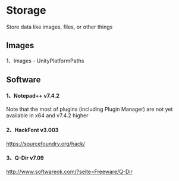 # Storage
Store data like images, files, or other things

## Images
1、Images - UnityPlatformPaths

## Software

#### 1、Notepad++ v7.4.2
Note that the most of plugins (including Plugin Manager) are not yet available in x64 and v7.4.2 higher

#### 2、HackFont v3.003
https://sourcefoundry.org/hack/

#### 3、Q-Dir v7.09
http://www.softwareok.com/?seite=Freeware/Q-Dir
